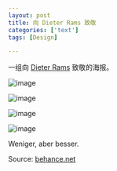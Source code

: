 ```yaml
---
layout: post
title: 向 Dieter Rams 致敬
categories: ['text']
tags: [Design]

---
```


一组向 [Dieter Rams](http://zh.wikipedia.org/wiki/迪特·拉姆斯) 致敬的海报。

![image](http://behance.vo.llnwd.net/profiles5/218477/projects/9841893/1b1afb11d8b7de2b0dd6a4fa00413ef8.png)

<!--more-->

![image](http://behance.vo.llnwd.net/profiles5/218477/projects/9841893/140fd5d8ec10cee6d427834e68b21a42.png)

![image](http://behance.vo.llnwd.net/profiles5/218477/projects/9841893/b1e126b5e2cddb23b25b31f1726c20c3.png)

![image](http://behance.vo.llnwd.net/profiles5/218477/projects/9841893/3738ca1390806805ace9f0e905b67ec1.png)

Weniger, aber besser.

Source: [behance.net](http://www.behance.net/gallery/Dieter-Rams-Tribute-Posters/9841893)